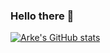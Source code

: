 ### Hello there 👋
[![Arke's GitHub stats](https://github-readme-stats.vercel.app/api?username=arrke&show_icons=true&theme=github_dark&include_all_commits=true)](https://github.com/anuraghazra/github-readme-stats) 
<!--
**arrke/arrke** is a ✨ _special_ ✨ repository because its `README.md` (this file) appears on your GitHub profile.

Here are some ideas to get you started:

- 🔭 I’m currently working on ...
- 🌱 I’m currently learning ...
- 👯 I’m looking to collaborate on ...
- 🤔 I’m looking for help with ...
- 💬 Ask me about ...
- 📫 How to reach me: ...
- 😄 Pronouns: ...
- ⚡ Fun fact: ...
-->
